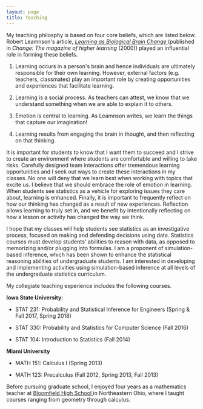 ```yaml
---
layout: page
title: Teaching
---
```


My teaching philosphy is based on four core beliefs, which are listed below. Robert Leamnson's article, <a href="https://www.tandfonline.com/doi/abs/10.1080/00091380009601765"> *Learning as Biological Brain Change* </a> (published in *Change: The magazine of higher learning* (2000)) played an influential role in forming these beliefs. 

1) Learning occurs in a person's brain and hence individuals are ultimately responsible for their own learning. However, external factors (e.g. teachers, classmates) play an important role by creating opportunities and experiences that facilitate learning.  

2) Learning is a social process. As teachers can attest, we know that we understand something when we are able to explain it to others.  

3) Emotion is central to learning. As Leamnson writes, we learn the things that capture our imagination!  

4) Learning results from engaging the brain in thought, and then reflecting on that thinking. 

It is important for students to know that I want them to succeed and I strive to create an environment where students are comfortable and willing to take risks. Carefully designed team interactions offer tremendous learning opportunities and I seek out ways to create these interactions in my classes. No one will deny that we learn best when working with topics that excite us. I believe that we should embrace the role of emotion in learning. When students see statistics as a vehicle for exploring issues they care about, learning is enhanced. Finally, it is important to frequently reflect on how our thinking has changed as a result of new experiences. Reflection allows learning to truly set in, and we benefit by intentionally reflecting on how a lesson or activity has changed the way we think. 


I hope that my classes will help students see statistics as an investigative process, focused on making and defending decisions using data. Statistics courses must develop students' abilities to reason with data, as opposed to memorizing and/or plugging into formulas. I am a proponent of simulation-based inference, which has been shown to enhance the statistical reasoning abilities of undergraduate students. I am interested in developing and implementing activities using simulation-based inference at all levels of the undergraduate statistics curriculum. 

My collegiate teaching experience includes the following courses. 

**Iowa State University:**

* STAT 231: Probability and Statistical Inference for Engineers (Spring & Fall 2017, Spring 2018) 

* STAT 330: Probability and Statistics for Computer Science (Fall 2016)

* STAT 104: Introduction to Statistics (Fall 2014) 

**Miami University**

* MATH 151: Calculus I (Spring 2013)

* MATH 123: Precalculus (Fall 2012, Spring 2013, Fall 2013)

Before pursuing graduate school, I enjoyed four years as a mathematics teacher at <a href="https://www.bloomfieldmespolocal.org/"> Bloomfield High School </a> in Northeastern Ohio, where I taught courses ranging from geometry through calculus. 

